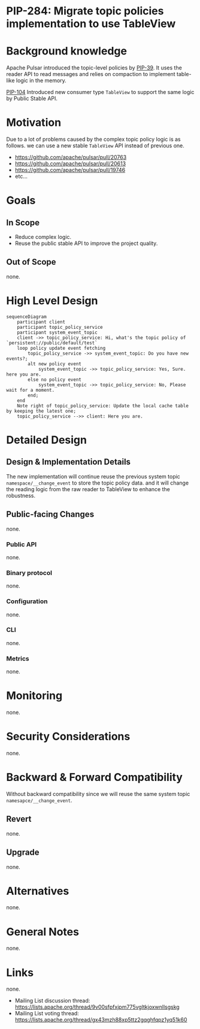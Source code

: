# PIP-284: Migrate topic policies implementation to use TableView

# Background knowledge

Apache Pulsar introduced the topic-level policies by [PIP-39](https://github.com/apache/pulsar/wiki/PIP-39%3A-Namespace-Change-Events).
It uses the reader API to read messages and relies on compaction to implement table-like logic in the memory.

[PIP-104](https://github.com/apache/pulsar/issues/12356) Introduced new consumer type `TableView` to support the same logic by
Public Stable API.

# Motivation

Due to a lot of problems caused by the complex topic policy logic is as follows. we can use a new stable `TableView` API instead of
previous one.

- https://github.com/apache/pulsar/pull/20763
- https://github.com/apache/pulsar/pull/20613
- https://github.com/apache/pulsar/pull/19746
- etc...

# Goals

## In Scope

- Reduce complex logic.
- Reuse the public stable API to improve the project quality.

## Out of Scope

none.

# High Level Design

```mermaid
sequenceDiagram
    participant client
    participant topic_policy_service
    participant system_event_topic
    client ->> topic_policy_service: Hi, what's the topic policy of `persistent://public/default/test`
    loop policy update event fetching
        topic_policy_service ->> system_event_topic: Do you have new events?;
        alt new policy event
            system_event_topic ->> topic_policy_service: Yes, Sure. here you are.
        else no policy event
            system_event_topic ->> topic_policy_service: No, Please wait for a moment.
        end;
    end
    Note right of topic_policy_service: Update the local cache table by keeping the latest one;
    topic_policy_service -->> client: Here you are.
```

# Detailed Design

## Design & Implementation Details

The new implementation will continue reuse the previous system topic `namespace/__change_event` to store the topic policy data.
and it will change the reading logic from the raw reader to TableView to enhance the robustness.

## Public-facing Changes

none.

### Public API

none.

### Binary protocol

none.

### Configuration

none.

### CLI

none.

### Metrics

none.

# Monitoring

none.

# Security Considerations

none.

# Backward & Forward Compatibility

Without backward compatibility since we will reuse the same system topic `namesapce/__change_event`.

## Revert

none.

## Upgrade

none.

# Alternatives

none.

# General Notes

none.

# Links

none.

* Mailing List discussion thread:  https://lists.apache.org/thread/9v00sfpfxjpm775vgltkjoxwnllsgskg
* Mailing List voting thread: https://lists.apache.org/thread/gx43mzh88xp5ttz2gqghfqpz1yq51k60
